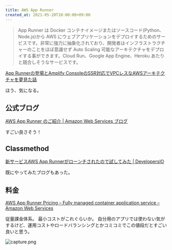```yaml
---
title: AWS App Runner
created_at: 2021-05-20T10:00:00+09:00
---
```


> App Runner は Docker コンテナイメージまたはソースコード(Python、Node.js)から AWS にウェブアプリケーションをデプロイするためのサービスです。非常に強力に抽象化されており、開発者はインフラストラクチャーのことをほぼ意識せず Auto Scaling 可能なアーキテクチャをデプロイする事ができます。Cloud Run、Google App Engine、Heroku あたりと競合しそうなサービスです。

[App Runnerの登場とAmplify ConsoleのSSR対応でVPCレスなAWSアーキテクチャを夢見た話](https://zenn.dev/intercept6/articles/4016e9d61ab36761685d)

ほう、気になる。


## 公式ブログ

[AWS App Runner のご紹介 | Amazon Web Services ブログ](https://aws.amazon.com/jp/blogs/news/introducing-aws-app-runner/)

すごい良さそう！


## Classmethod 

[新サービスAWS App Runnerがローンチされたので試してみた | DevelopersIO](https://dev.classmethod.jp/articles/release-aws-app-runner/)

既にやってみたブログもあった。


## 料金

[AWS App Runner Pricing – Fully managed container application service – Amazon Web Services](https://aws.amazon.com/jp/apprunner/pricing/)

従量課金体系。
最小コストがこれぐらいか。
自分用のアプリでは使わない気がするけど、運用コストやロードバランシングとかコミコミでこの値段だとすごい良いと思う。

![capture.png](https://i.gyazo.com/6cf7918de931b1bf0d2c2c3208f40721.png)